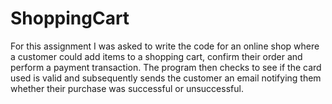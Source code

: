 # ShoppingCart

For this assignment I was asked to write the code for an online shop where a customer could add items to a shopping cart, confirm their order and perform a payment transaction. The program then checks to see if the card used is valid and subsequently sends the customer an email notifying them whether their purchase was successful or unsuccessful.
